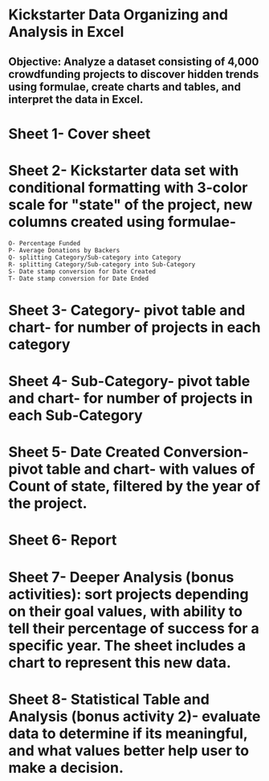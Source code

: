 # Kickstarter Data Organizing and Analysis in Excel

  ## Objective: Analyze a dataset consisting of 4,000 crowdfunding projects to discover hidden trends using formulae, create charts and tables, and interpret the data in Excel.
  
#	Sheet 1- Cover sheet
#	Sheet 2- Kickstarter data set with conditional formatting with 3-color scale for "state" of the project, new columns created using formulae- 
    O- Percentage Funded
    P- Average Donations by Backers
    Q- splitting Category/Sub-category into Category
    R- splitting Category/Sub-category into Sub-Category
    S- Date stamp conversion for Date Created
    T- Date stamp conversion for Date Ended
#	Sheet 3- Category- pivot table and chart- for number of projects in each category
#	Sheet 4- Sub-Category- pivot table and chart- for number of projects in each Sub-Category
#	Sheet 5- Date Created Conversion- pivot table and chart- with values of Count of state, filtered by the year of the project.
#	Sheet 6- Report
#	Sheet 7- Deeper Analysis (bonus activities): sort projects depending on their goal values, with ability to tell their percentage of success for a       specific year. The sheet includes a chart to represent this new data.
#	Sheet 8- Statistical Table and Analysis (bonus activity 2)- evaluate data to determine if its meaningful, and what values better help user to make a     decision.
